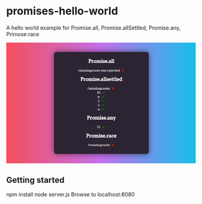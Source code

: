 # promises-hello-world

A hello world example for Promise.all, Promise.allSettled, Promise.any, Primose.race

![Screenshot](screenshot.PNG)

## Getting started

npm install
node server.js
Browse to localhost:8080
